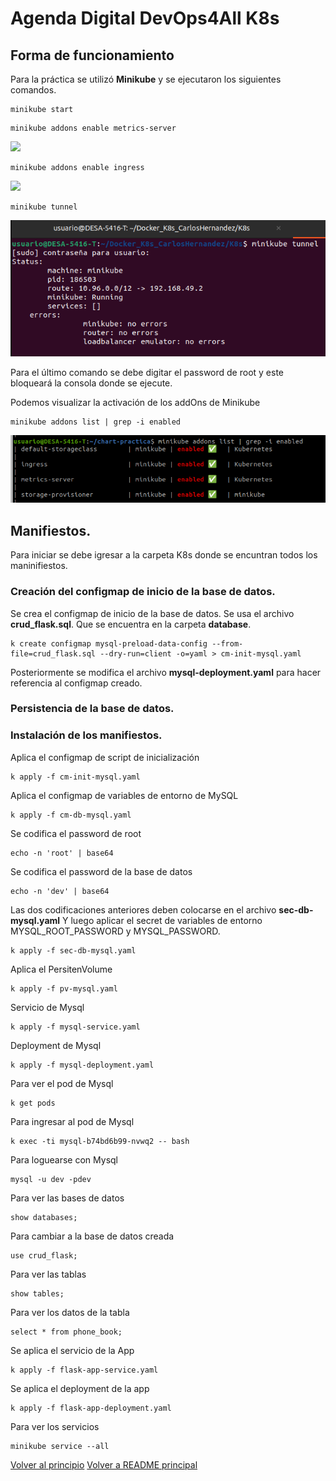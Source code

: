 # Agenda Digital DevOps4All K8s

<a name="top"></a>
## Forma de funcionamiento

Para la práctica se utilizó **Minikube** y se ejecutaron los siguientes comandos. 

```
minikube start 
```
```
minikube addons enable metrics-server
```
![](imagenes/ActivacionMinikubeMetric-Server.png)
```
minikube addons enable ingress
```
![](imagenes/ActivacionMinikubeIngress.png)
```
minikube tunnel 
```
![](imagenes/ActivacionMinikubeTunnel.png)

Para el último comando se debe digitar el password de root y este bloqueará la consola donde se ejecute. 

Podemos visualizar la activación de los addOns de Minikube
```
minikube addons list | grep -i enabled 
```
![](imagenes/MinikubeEnabled.png)



## Manifiestos. 

Para iniciar se debe igresar a la carpeta K8s donde se encuntran todos los maninifiestos. 

### Creación del configmap de inicio de la base de datos.

Se crea el configmap de inicio de la base de datos.
Se usa el archivo  **crud_flask.sql**. Que se encuentra en la carpeta  **database**.
```
k create configmap mysql-preload-data-config --from-file=crud_flask.sql --dry-run=client -o=yaml > cm-init-mysql.yaml
```

Posteriormente se modifica el archivo **mysql-deployment.yaml** para hacer
referencia al configmap creado. 

### Persistencia de la base de datos.


### Instalación de los manifiestos.

Aplica el configmap de script de inicialización
```
k apply -f cm-init-mysql.yaml
```

Aplica el configmap de variables de entorno de MySQL
```
k apply -f cm-db-mysql.yaml
```

Se codifica el password de root
```
echo -n 'root' | base64
```

Se codifica el password de la base de datos
```
echo -n 'dev' | base64
```
Las dos codificaciones anteriores deben colocarse en el archivo **sec-db-mysql.yaml**
Y luego aplicar el secret de variables de entorno MYSQL_ROOT_PASSWORD y  MYSQL_PASSWORD.
```
k apply -f sec-db-mysql.yaml
```

Aplica el PersitenVolume
```
k apply -f pv-mysql.yaml 
```

Servicio de Mysql
```
k apply -f mysql-service.yaml
```

Deployment de Mysql
```
k apply -f mysql-deployment.yaml
```

Para ver el pod de Mysql
```
k get pods 
```

Para ingresar al pod de Mysql
```
k exec -ti mysql-b74bd6b99-nvwq2 -- bash
```

Para loguearse con Mysql
```
mysql -u dev -pdev
```

Para ver las bases de datos
```
show databases;
```

Para cambiar a la base de datos creada
```
use crud_flask;
```

Para  ver las tablas
```
show tables; 
```

Para  ver los datos de la tabla
```
select * from phone_book;
```

Se aplica el servicio de la App
```
k apply -f flask-app-service.yaml
```

Se aplica el deployment de la app
```
k apply -f flask-app-deployment.yaml 
```
Para ver los  servicios
```
minikube service --all
```


[Volver al principio](#top)
[Volver a README principal](../README.md)